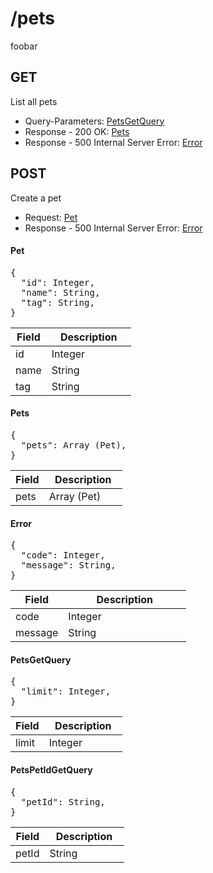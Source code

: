 
# /pets

foobar


## GET

List all pets

* Query-Parameters: [PetsGetQuery](#PetsGetQuery)
* Response - 200 OK: [Pets](#Pets)
* Response - 500 Internal Server Error: [Error](#Error)

## POST

Create a pet

* Request: [Pet](#Pet)
* Response - 500 Internal Server Error: [Error](#Error)



<div id="Pet" class="psx-object psx-struct"><h4><a class="psx-type-link" data-name="Pet">Pet</a></h4><pre class="psx-object-json"><span class="psx-object-json-pun">{</span>
  <span class="psx-object-json-key">"id"</span><span class="psx-object-json-pun">: </span><span class="psx-property-type">Integer</span><span class="psx-object-json-pun">,</span>
  <span class="psx-object-json-key">"name"</span><span class="psx-object-json-pun">: </span><span class="psx-property-type">String</span><span class="psx-object-json-pun">,</span>
  <span class="psx-object-json-key">"tag"</span><span class="psx-object-json-pun">: </span><span class="psx-property-type">String</span><span class="psx-object-json-pun">,</span>
<span class="psx-object-json-pun">}</span></pre><table class="table psx-object-properties"><colgroup><col width="30%" /><col width="70%" /></colgroup><thead><tr><th>Field</th><th>Description</th></tr></thead><tbody><tr><td><span class="psx-property-name psx-property-required">id</span></td><td><span class="psx-property-type"><a class="psx-type-link" data-name="Integer">Integer</a></span><br /><div class="psx-property-description"></div></td></tr><tr><td><span class="psx-property-name psx-property-required">name</span></td><td><span class="psx-property-type"><a class="psx-type-link" data-name="String">String</a></span><br /><div class="psx-property-description"></div></td></tr><tr><td><span class="psx-property-name psx-property-optional">tag</span></td><td><span class="psx-property-type"><a class="psx-type-link" data-name="String">String</a></span><br /><div class="psx-property-description"></div></td></tr></tbody></table></div>

<div id="Pets" class="psx-object psx-struct"><h4><a class="psx-type-link" data-name="Pets">Pets</a></h4><pre class="psx-object-json"><span class="psx-object-json-pun">{</span>
  <span class="psx-object-json-key">"pets"</span><span class="psx-object-json-pun">: </span><span class="psx-property-type">Array (Pet)</span><span class="psx-object-json-pun">,</span>
<span class="psx-object-json-pun">}</span></pre><table class="table psx-object-properties"><colgroup><col width="30%" /><col width="70%" /></colgroup><thead><tr><th>Field</th><th>Description</th></tr></thead><tbody><tr><td><span class="psx-property-name psx-property-optional">pets</span></td><td><span class="psx-property-type"><a class="psx-type-link" data-name="Array (Pet)">Array (Pet)</a></span><br /><div class="psx-property-description"></div></td></tr></tbody></table></div>

<div id="Error" class="psx-object psx-struct"><h4><a class="psx-type-link" data-name="Error">Error</a></h4><pre class="psx-object-json"><span class="psx-object-json-pun">{</span>
  <span class="psx-object-json-key">"code"</span><span class="psx-object-json-pun">: </span><span class="psx-property-type">Integer</span><span class="psx-object-json-pun">,</span>
  <span class="psx-object-json-key">"message"</span><span class="psx-object-json-pun">: </span><span class="psx-property-type">String</span><span class="psx-object-json-pun">,</span>
<span class="psx-object-json-pun">}</span></pre><table class="table psx-object-properties"><colgroup><col width="30%" /><col width="70%" /></colgroup><thead><tr><th>Field</th><th>Description</th></tr></thead><tbody><tr><td><span class="psx-property-name psx-property-required">code</span></td><td><span class="psx-property-type"><a class="psx-type-link" data-name="Integer">Integer</a></span><br /><div class="psx-property-description"></div></td></tr><tr><td><span class="psx-property-name psx-property-required">message</span></td><td><span class="psx-property-type"><a class="psx-type-link" data-name="String">String</a></span><br /><div class="psx-property-description"></div></td></tr></tbody></table></div>

<div id="PetsGetQuery" class="psx-object psx-struct"><h4><a class="psx-type-link" data-name="PetsGetQuery">PetsGetQuery</a></h4><pre class="psx-object-json"><span class="psx-object-json-pun">{</span>
  <span class="psx-object-json-key">"limit"</span><span class="psx-object-json-pun">: </span><span class="psx-property-type">Integer</span><span class="psx-object-json-pun">,</span>
<span class="psx-object-json-pun">}</span></pre><table class="table psx-object-properties"><colgroup><col width="30%" /><col width="70%" /></colgroup><thead><tr><th>Field</th><th>Description</th></tr></thead><tbody><tr><td><span class="psx-property-name psx-property-optional">limit</span></td><td><span class="psx-property-type"><a class="psx-type-link" data-name="Integer">Integer</a></span><br /><div class="psx-property-description"></div></td></tr></tbody></table></div>

<div id="PetsPetIdGetQuery" class="psx-object psx-struct"><h4><a class="psx-type-link" data-name="PetsPetIdGetQuery">PetsPetIdGetQuery</a></h4><pre class="psx-object-json"><span class="psx-object-json-pun">{</span>
  <span class="psx-object-json-key">"petId"</span><span class="psx-object-json-pun">: </span><span class="psx-property-type">String</span><span class="psx-object-json-pun">,</span>
<span class="psx-object-json-pun">}</span></pre><table class="table psx-object-properties"><colgroup><col width="30%" /><col width="70%" /></colgroup><thead><tr><th>Field</th><th>Description</th></tr></thead><tbody><tr><td><span class="psx-property-name psx-property-optional">petId</span></td><td><span class="psx-property-type"><a class="psx-type-link" data-name="String">String</a></span><br /><div class="psx-property-description"></div></td></tr></tbody></table></div>
